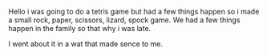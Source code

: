 Hello i was going to do a tetris game but had a few things happen so i made a small rock, paper, scissors, lizard, spock game.
We had a few things happen in the family so that why i was late.


I went about it in a wat that made sence to me.
